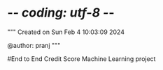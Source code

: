 # -*- coding: utf-8 -*-
"""
Created on Sun Feb  4 10:03:09 2024

@author: pranj
"""

#End to End Credit Score Machine Learning project
